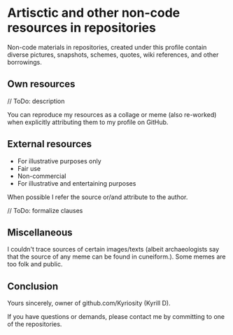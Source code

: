 # Artisctic and other non-code resources in repositories

Non-code materials in repositories, created under this profile contain diverse pictures, snapshots, schemes, quotes, wiki references, and other borrowings.

## Own resources

// ToDo: description

You can reproduce my resources as a collage or meme (also re-worked) when explicitly attributing them to my profile on GitHub.

## External resources

* For illustrative purposes only
* Fair use
* Non-commercial
* For illustrative and entertaining purposes

When possible I refer the source or/and attribute to the author. 

// ToDo: formalize clauses

## Miscellaneous

I couldn't trace sources of certain images/texts (albeit archaeologists say that the source of any meme can be found in cuneiform.). Some memes are too folk and public.

## Conclusion

Yours sincerely, owner of github.com/Kyriosity (Kyrill D).

If you have questions or demands, please contact me by committing to one of the repositories.
